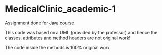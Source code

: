 # MedicalClinic_academic-1
Assignment done for Java course

This code was based on a UML (provided by the professor) and hence the classes, attributes and method headers are not original work!

The code inside the methods is 100% original work.
